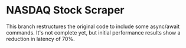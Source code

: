 # NASDAQ Stock Scraper

This branch restructures the original code to include some async/await commands. It's not complete yet, but initial performance results show a reduction in latency of 70%.

